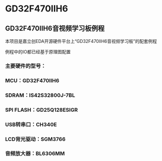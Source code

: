 # GD32F470IIH6
## GD32F470IIH6音视频学习板例程
本项目是嘉立创EDA开源硬件平台上“GD32F470IIH6音视频学习板”的配套例程

例程中的IO都已经基于原理图配置

### 主要硬件的型号：
### MCU：GD32F470IIH6
### SDRAM：IS42S32800J-7BL
### SPI FLASH：GD25Q128ESIGR
### USB转串口：CH340E
### LCD背光驱动：SGM3766
### 音频放大器：BL6306MM
